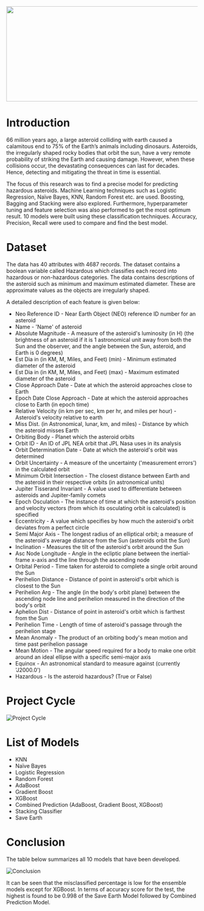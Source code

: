 
<img src="https://user-images.githubusercontent.com/92499217/167004618-c64b16b0-f170-416f-90a0-9f8b0979edc7.PNG" data-canonical-src="https://user-images.githubusercontent.com/92499217/167004618-c64b16b0-f170-416f-90a0-9f8b0979edc7.PNG" width="1500" height="250" />

# Introduction

66 million years ago, a large asteroid colliding with earth caused a calamitous end to 75% of the Earth’s animals including dinosaurs. Asteroids, the irregularly shaped rocky bodies that orbit the sun, have a very remote probability of striking the Earth and causing damage. However, when these collisions occur, the devastating consequences can last for decades. Hence, detecting and mitigating the threat in time is essential. 

The focus of this research was to find a precise model for predicting hazardous asteroids. Machine Learning techniques such as Logistic Regression, Naïve Bayes, KNN, Random Forest etc. are used. Boosting, Bagging and Stacking were also explored. Furthermore, hyperparameter tuning and feature selection was also performed to get the most optimum result. 10 models were built using these classification techniques. Accuracy, Precision, Recall were used to compare and find the best model. 

# Dataset

The data has 40 attributes with 4687 records. The dataset contains a boolean variable called Hazardous which classifies each record into hazardous or non-hazardous categories. The data contains descriptions of the asteroid such as minimum and maximum estimated diameter. These are approximate values as the objects are irregularly shaped. 

A detailed description of each feature is given below:

- Neo Reference ID - Near Earth Object (NEO) reference ID number for an asteroid
- Name - 'Name' of asteroid
- Absolute Magnitude - A measure of the asteroid's luminosity (in H) (the brightness of an asteroid if it is 1 astronomical unit away from both the Sun and the observer, and the angle between the Sun, asteroid, and Earth is 0 degrees)
- Est Dia in (in KM, M, Miles, and Feet) (min) - Minimum estimated diameter of the asteroid
- Est Dia in (in KM, M, Miles, and Feet) (max) - Maximum estimated diameter of the asteroid
- Close Approach Date - Date at which the asteroid approaches close to Earth
- Epoch Date Close Approach - Date at which the asteroid approaches close to Earth (in epoch time)
- Relative Velocity (in km per sec, km per hr, and miles per hour) - Asteroid's velocity relative to earth
- Miss Dist. (in Astronomical, lunar, km, and miles) - Distance by which the asteroid misses Earth
- Orbiting Body - Planet which the asteroid orbits
- Orbit ID - An ID of JPL NEA orbit that JPL Nasa uses in its analysis
- Orbit Determination Date - Date at which the asteroid's orbit was determined
- Orbit Uncertainty - A measure of the uncertainty ('measurement errors') in the calculated orbit
- Minimum Orbit Intersection - The closest distance between Earth and the asteroid in their respective orbits (in astronomical units)
- Jupiter Tisserand Invariant - A value used to differentiate between asteroids and Jupiter-family comets
- Epoch Osculation - The instance of time at which the asteroid's position and velocity vectors (from which its osculating orbit is calculated) is specified
- Eccentricity - A value which specifies by how much the asteroid's orbit deviates from a perfect circle
- Semi Major Axis - The longest radius of an elliptical orbit; a measure of the asteroid's average distance from the Sun (asteroids orbit the Sun)
- Inclination - Measures the tilt of the asteroid's orbit around the Sun
- Asc Node Longitude - Angle in the ecliptic plane between the inertial-frame x-axis and the line through the ascending node
- Orbital Period - Time taken for asteroid to complete a single orbit around the Sun
- Perihelion Distance - Distance of point in asteroid's orbit which is closest to the Sun
- Perihelion Arg - The angle (in the body's orbit plane) between the ascending node line and perihelion measured in the direction of the body's orbit
- Aphelion Dist - Distance of point in asteroid's orbit which is farthest from the Sun
- Perihelion Time - Length of time of asteroid's passage through the perihelion stage
- Mean Anomaly - The product of an orbiting body's mean motion and time past perihelion passage
- Mean Motion - The angular speed required for a body to make one orbit around an ideal ellipse with a specific semi-major axis
- Equinox - An astronomical standard to measure against (currently 'J2000.0')
- Hazardous - Is the asteroid hazardous? (True or False)

# Project Cycle

![Project Cycle](https://user-images.githubusercontent.com/92499217/167001962-34c63fb7-7413-4acf-959e-85cc3788f0c1.PNG)

# List of Models

- KNN
- Naïve Bayes
- Logistic Regression
- Random Forest
- AdaBoost
- Gradient Boost
- XGBoost
- Combined Prediction (AdaBoost, Gradient Boost, XGBoost)
- Stacking Classifier
- Save Earth

# Conclusion

The table below summarizes all 10 models that have been developed. 

![Conclusion](https://user-images.githubusercontent.com/92499217/167003795-41c8c0e4-5885-42a8-90b4-e89c9a02af5a.PNG)

It can be seen that the misclassified percentage is low for the ensemble models except for XGBoost. In terms of accuracy score for the test, the highest is found to be 0.998 of the Save Earth Model followed by Combined Prediction Model. 


